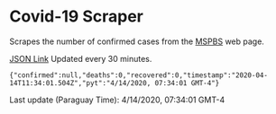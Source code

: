 # Covid-19 Scraper

Scrapes the number of confirmed cases from the [MSPBS](https://www.mspbs.gov.py/covid-19.php) web page.

[JSON Link](https://jmayalag.github.io/covid19-scrape/cases.json)
Updated every 30 minutes.
```
{"confirmed":null,"deaths":0,"recovered":0,"timestamp":"2020-04-14T11:34:01.504Z","pyt":"4/14/2020, 07:34:01 GMT-4"}
```
Last update (Paraguay Time): 4/14/2020, 07:34:01 GMT-4